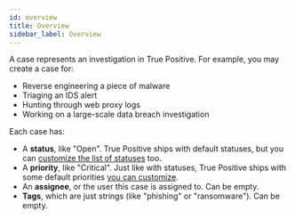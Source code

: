 ```yaml
---
id: overview
title: Overview
sidebar_label: Overview
---
```


A case represents an investigation in True Positive. For example, you may create a case for:

- Reverse engineering a piece of malware
- Triaging an IDS alert
- Hunting through web proxy logs
- Working on a large-scale data breach investigation

Each case has:

- A **status**, like "Open". True Positive ships with default statuses, but you can [customize the list of statuses](/docs/administer/customize_statuses_and_priorities) too.
- A **priority**, like "Critical". Just like with statuses, True Positive ships with some default priorities [you can customize](/docs/administer/customize_statuses_and_priorities).
- An **assignee**, or the user this case is assigned to. Can be empty.
- **Tags**, which are just strings (like "phishing" or "ransomware"). Can be empty.
